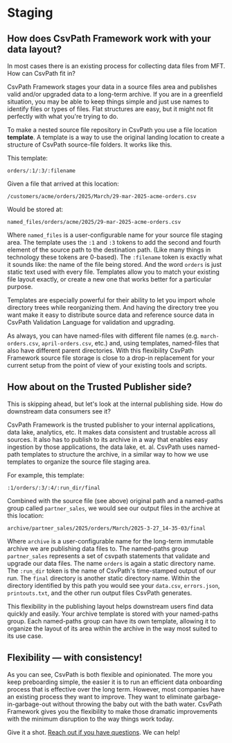 # Staging

## How does CsvPath Framework work with your data layout?

In most cases there is an existing process for collecting data files from MFT. How can CsvPath fit in?&#x20;

CsvPath Framework stages your data in a source files area and publishes valid and/or upgraded data to a long-term archive. If you are in a greenfield situation, you may be able to keep things simple and just use names to identify files or types of files. Flat structures are easy, but it might not fit perfectly with what you're trying to do.

To make a nested source file repository in CsvPath you use a file location **template**. A template is a way to use the original landing location to create a structure of CsvPath source-file folders.  It works like this.

This template:&#x20;

```url
orders/:1/:3/:filename
```

Given a file that arrived at this location:

```url
/customers/acme/orders/2025/March/29-mar-2025-acme-orders.csv
```

Would be stored at:

```url
named_files/orders/acme/2025/29-mar-2025-acme-orders.csv
```

Where `named_files` is a user-configurable name for your source file staging area. The template uses the `:1` and `:3` tokens to add the second and fourth element of the source path to the destination path. (Like many things in technology these tokens are 0-based). The `:filename` token is exactly what it sounds like: the name of the file being stored. And the word `orders` is just static text used with every file. Templates allow you to match your existing file layout exactly, or create a new one that works better for a particular purpose.

Templates are especially powerful for their ability to let you import whole directory trees while reorganizing them. And having the directory tree you want make it easy to distribute source data and reference source data in CsvPath Validation Language for validation and upgrading.&#x20;

As always, you can have named-files with different file names (e.g. `march-orders.csv`, `april-orders.csv`, etc.) and, using templates, named-files that also have different parent directories. With this flexibility CsvPath Framework source file storage is close to a drop-in replacement for your current setup from the point of view of your existing tools and scripts.

## How about on the Trusted Publisher side?

This is skipping ahead, but let's look at the internal publishing side. How do downstream data consumers see it?

CsvPath Framework is the trusted publisher to your internal applications, data lake, analytics, etc. It makes data consistent and trustable across all sources. It also has to publish to its archive in a way that enables easy ingestion by those applications, the data lake, et. al.  CsvPath uses named-path templates to structure the archive, in a similar way to how we use templates to organize the source file staging area.

For example, this template:

```url
:1/orders/:3/:4/:run_dir/final
```

Combined with the source file (see above) original path and a named-paths group called `partner_sales`, we would see our output files in the archive at this location:

```url
archive/partner_sales/2025/orders/March/2025-3-27_14-35-03/final 
```

Where `archive` is a user-configurable name for the long-term immutable archive we are publishing data files to. The named-paths group `partner_sales` represents a set of csvpath statements that validate and upgrade our data files. The name `orders` is again a static directory name. The `:run_dir` token is the name of CsvPath's time-stamped output of our run. The `final` directory is another static directory name. Within the directory identified by this path you would see your `data.csv`, `errors.json`, `printouts.txt`, and the other run output files CsvPath generates.

This flexibility in the publishing layout helps downstream users find data quickly and easily. Your archive template is stored with your named-paths group. Each named-paths group can have its own template, allowing it to organize the layout of its area within the archive in the way most suited to its use case.&#x20;

## Flexibility — with consistency!

As you can see, CsvPath is both flexible and opinionated. The more you keep preboarding simple, the easier it is to run an efficient data onboarding process that is effective over the long term. However, most companies have an existing process they want to improve. They want to eliminate garbage-in-garbage-out without throwing the baby out with the bath water. CsvPath Framework gives you the flexibility to make those dramatic improvements with the minimum disruption to the way things work today.

Give it a shot. [Reach out if you have questions](../../../../getting-started/a-helping-hand.md). We can help!
